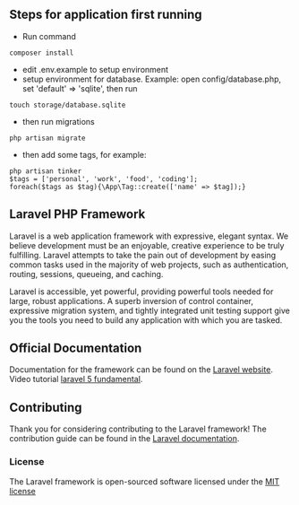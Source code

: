 ## Steps for application first running

- Run command
```
composer install
```
- edit .env.example to setup environment
- setup environment for database. Example: open config/database.php, set 'default' => 'sqlite', then run
```
touch storage/database.sqlite
```
- then run migrations
```
php artisan migrate
```
- then add some tags, for example:
```
php artisan tinker
$tags = ['personal', 'work', 'food', 'coding'];
foreach($tags as $tag){\App\Tag::create(['name' => $tag]);}
```

## Laravel PHP Framework

Laravel is a web application framework with expressive, elegant syntax. We believe development must be an enjoyable, creative experience to be truly fulfilling. Laravel attempts to take the pain out of development by easing common tasks used in the majority of web projects, such as authentication, routing, sessions, queueing, and caching.

Laravel is accessible, yet powerful, providing powerful tools needed for large, robust applications. A superb inversion of control container, expressive migration system, and tightly integrated unit testing support give you the tools you need to build any application with which you are tasked.

## Official Documentation

Documentation for the framework can be found on the [Laravel website](http://laravel.com/docs).
Video tutorial [laravel 5 fundamental](https://laracasts.com/series/laravel-5-fundamentals).

## Contributing

Thank you for considering contributing to the Laravel framework! The contribution guide can be found in the [Laravel documentation](http://laravel.com/docs/contributions).

### License

The Laravel framework is open-sourced software licensed under the [MIT license](http://opensource.org/licenses/MIT)
